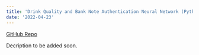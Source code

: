 ```yaml
---
title: 'Drink Quality and Bank Note Authentication Neural Network (Python)'
date: '2022-04-23'
---
```


[GitHub Repo](https://github.com/akassab/Drink-Quality-and-Bank-Note-Authentication)

Decription to be added soon.
